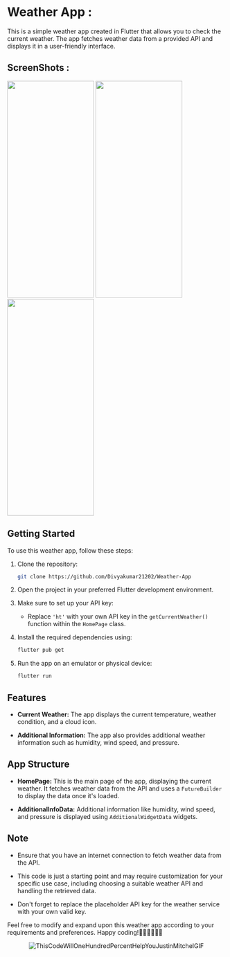 # Weather App :

This is a simple weather app created in Flutter that allows you to check the current weather. The app fetches weather data from a provided API and displays it in a user-friendly interface.

## ScreenShots :
<img src="https://github.com/Divyakumar21202/Weather-App/assets/124331485/ea4331e4-9d92-4176-b021-95a8052de1de" width="200" height="500">
<img src="https://github.com/Divyakumar21202/Weather-App/assets/124331485/d8dea1a0-b87b-4601-9633-ebb625206dac" width="200" height="500">
<img src="https://github.com/Divyakumar21202/Weather-App/assets/124331485/669b0783-5a23-46ba-8e72-729dc2d65fd3" width="200" height="500">

## Getting Started

To use this weather app, follow these steps:

1. Clone the repository:

   ```bash
   git clone https://github.com/Divyakumar21202/Weather-App
   ```

2. Open the project in your preferred Flutter development environment.

3. Make sure to set up your API key:
   - Replace `'ht'` with your own API key in the `getCurrentWeather()` function within the `HomePage` class.

4. Install the required dependencies using:

   ```bash
   flutter pub get
   ```

5. Run the app on an emulator or physical device:

   ```bash
   flutter run
   ```
   

## Features

- **Current Weather:** The app displays the current temperature, weather condition, and a cloud icon.

- **Additional Information:** The app also provides additional weather information such as humidity, wind speed, and pressure.

## App Structure

- **HomePage:** This is the main page of the app, displaying the current weather. It fetches weather data from the API and uses a `FutureBuilder` to display the data once it's loaded.

- **AdditionalInfoData:** Additional information like humidity, wind speed, and pressure is displayed using `AdditionalWidgetData` widgets.

## Note

- Ensure that you have an internet connection to fetch weather data from the API.

- This code is just a starting point and may require customization for your specific use case, including choosing a suitable weather API and handling the retrieved data.

- Don't forget to replace the placeholder API key for the weather service with your own valid key.

Feel free to modify and expand upon this weather app according to your requirements and preferences. Happy coding!🧑‍💻🧑‍💻🧑‍💻

<div align="center">
    <img src="https://github.com/Divyakumar21202/Weather-App/assets/124331485/91a92674-762c-46fc-9178-31f964b09b61" alt="ThisCodeWillOneHundredPercentHelpYouJustinMitchelGIF" style="max-width: 100%; height: auto;">
</div>
